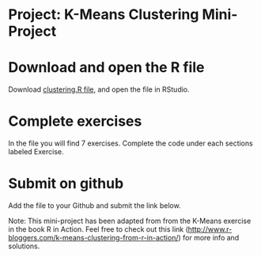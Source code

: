 
# Project: K-Means Clustering Mini-Project


# Download and open the R file 
 Download [clustering.R file](https://www.springboard.com/archeio/download/38a97d6acdae418c8ee35ac3c2b699d1/), and open the file in RStudio.

# Complete exercises
In the file you will find 7 exercises. Complete the code under each sections labeled Exercise.

# Submit on github
Add the file to your Github and submit the link below.

Note: This mini-project has been adapted from from the K-Means exercise in the book R in Action. 
Feel free to check out this link (http://www.r-bloggers.com/k-means-clustering-from-r-in-action/) for more info and solutions.
